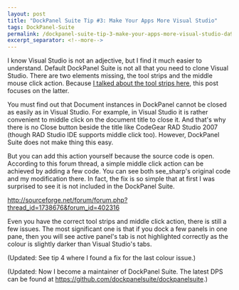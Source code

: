 ```yaml
---
layout: post
title: "DockPanel Suite Tip #3: Make Your Apps More Visual Studio"
tags: DockPanel-Suite
permalink: /dockpanel-suite-tip-3-make-your-apps-more-visual-studio-da921c4f92cb
excerpt_separator: <!--more-->
---
```

I know Visual Studio is not an adjective, but I find it much easier to understand. Default DockPanel Suite is not all that you need to clone Visual Studio. There are two elements missing, the tool strips and the middle mouse click action. Because [I talked about the tool strips here](/tool-strips-vs-fluent-ribbon-ui-fac98821c7bd), this post focuses on the latter.

You must find out that Document instances in DockPanel cannot be closed as easily as in Visual Studio. For example, in Visual Studio it is rather convenient to middle click on the document title to close it. And that's why there is no Close button beside the title like CodeGear RAD Studio 2007 (though RAD Studio IDE supports middle click too). However, DockPanel Suite does not make thing this easy.

But you can add this action yourself because the source code is open. According to this forum thread, a simple middle click action can be achieved by adding a few code. You can see both see_sharp's original code and my modification there. In fact, the fix is so simple that at first I was surprised to see it is not included in the DockPanel Suite.

http://sourceforge.net/forum/forum.php?thread_id=1738676&forum_id=402316

Even you have the correct tool strips and middle click action, there is still a few issues. The most significant one is that if you dock a few panels in one pane, then you will see active panel's tab is not highlighted correctly as the colour is slightly darker than Visual Studio's tabs.

(Updated: See tip 4 where I found a fix for the last colour issue.)

(Updated: Now I become a maintainer of DockPanel Suite. The latest DPS can be found at https://github.com/dockpanelsuite/dockpanelsuite.)
<!--more-->